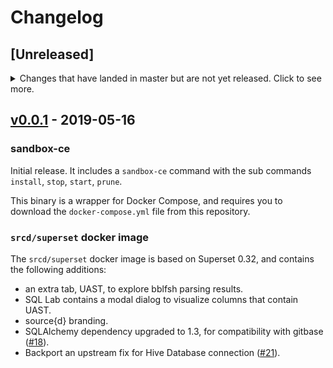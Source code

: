 # Changelog

## [Unreleased]
<details>
  <summary>
    Changes that have landed in master but are not yet released.
    Click to see more.
  </summary>

### sandbox-ce

#### New Features

- Make the gitbase volume for repositories read-only ([#52](https://github.com/src-d/superset-compose/issues/52)).
- Add help messages to the `sandbox-ce` command ([#46](https://github.com/src-d/superset-compose/issues/46)).
- `sandbox-ce install` now starts the containers on detached mode in the background ([#44](https://github.com/src-d/superset-compose/issues/44)).
- New sub command `sandbox-ce web` to open the web UI in the browser ([#17](https://github.com/src-d/superset-compose/issues/17)).

#### Bug Fixes

- The gitbase indexes are now persistent ([#65](https://github.com/src-d/superset-compose/issues/65)).

</details>

## [v0.0.1](https://github.com/src-d/superset-compose/releases/tag/v0.0.1) - 2019-05-16

### sandbox-ce

Initial release. It includes a `sandbox-ce` command with the sub commands `install`, `stop`, `start`, `prune`.

This binary is a wrapper for Docker Compose, and requires you to download the `docker-compose.yml` file from this repository.

### `srcd/superset` docker image

The `srcd/superset` docker image is based on Superset 0.32, and contains the following additions:
- an extra tab, UAST, to explore bblfsh parsing results.
- SQL Lab contains a modal dialog to visualize columns that contain UAST.
- source{d} branding.
- SQLAlchemy dependency upgraded to 1.3, for compatibility with gitbase ([#18](https://github.com/src-d/superset-compose/issues/18)).
- Backport an upstream fix for Hive Database connection ([#21](https://github.com/src-d/superset-compose/issues/21)).
